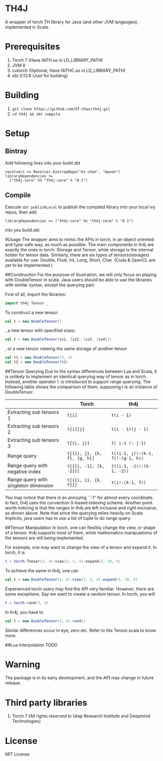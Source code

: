 # TH4J
A wrapper of torch TH library for Java (and other JVM langauges), implemented in Scala.

# Prerequisites
1. Torch 7 (Have libTH.so in LD_LIBRARY_PATH)
2. JVM 8
3. cutorch (Optional, Have libTHC.so in LD_LIBRARY_PATH)
4. sbt 0.13.8 (Just for building)

# Building
1. `git clone https://github.com/ET-Chan/th4j.git`
2. `cd th4j && sbt compile`

# Setup
## Bintray
Add following lines into your build.sbt
```
resolvers += Resolver.bintrayRepo("et-chan", "maven")
libraryDependencies +=
  ("th4j-core" %% "th4j-core" % "0.1")
```
## Compile
Execute `sbt publishLocal` to publish the compiled library into your local ivy repos, then add 
```
libraryDependencies += ("th4j-core" %% "th4j-core" % "0.1")
```
into you build.sbt.

#Usage
The wrapper aims to mimic the APIs in torch, in an object oriented and type-safe way, as much as possible. The main components in th4j are exactly the ones in torch: Storage and Tensor, while storage is the internal holder for tensor data. Similarly, there are six types of tensors(storages) available for use: Double, Float, Int, Long, Short, Char. (Cuda & OpenCL are yet to be implemented.)

##Construction
For the purpose of illustration, we will only focus on playing with DoubleTensor in scala. Java users should be able to use the libraries with similar syntax, except the querying part.

First of all, import the libraries:

```scala
import th4j.Tensor._
```

To construct a new tensor:

```scala
val t = new DoubleTensor()
```

, a new tensor with specified sizes:

```scala
val t = new DoubleTensor(sz1, [sz2, [sz3, [sz4]])
```

, or a new tensor viewing the same storage of another tensor
 
```scala
val t1 = new DoubleTensor(3, 4)
val t2 = new DoubleTensor(t1)
```

##Tensor Querying
Due to the syntax differences between Lua and Scala, it is unlikely to implement an identical querying way of tensor as in torch. Instead, another operator !: is introduced to support range querying. The following table shows the comparison of them, supposing t is an instance of DoubleTensor.

|                               | Torch                    | th4j           | 
|-------------------------------| -------------------------|----------------| 
|Extracting sub tensors 1       | `t[i]`                   | `t(i - 1)` | 
|Extracting sub tensors 2       | `t[i][j]`      | `t(i - 1)(j - 1)`     | 
|Extracting sub tensors 3       |`t[{i, j}]` |`t( i-1 !: j-1)`|
|Range query                    | `t[{{i, j}, {k, f}, {g, h}]`    | `t((i-1, j)!:(k-1, f)!:(g-1, h))`      | 
|Range query with negative index| `t[{{i, -1}, {k, -2}}]`  |`t((i-1, -1)!:(k-1, -2))`|
|Range query with singleton dimension|`t[{{i, i}, {k, f}}]` | `t(i!:(k-1, f))`|

You may notice that there is an annoying ``-1" for almost every coordinate. In fact, th4j uses the convention 0-based indexing scheme. Another point worth noticing is that the ranges in th4j are left inclusive and right exclusive, as shown above. Note that since the querying relies heavily on Scala Implicits, java users has to use a list of tuple to do range query.


##Tensor Manipulation
In torch, one can flexibly change the view, or shape of a tensor. th4j supports most of them, while mathematics manipulations of the tensors are still being implemented.

For example, one may want to change the view of a tensor and expand it. In torch, it is

```lua
t = torch.Tensor(3, 4):view(3, 1, 4):expand(3, 10, 4)
```

To achieve the same in th4j, one can

```scala
val t = new DoubleTensor(3, 4).view(3, 1, 4).expand(3, 10, 4)
```

Experienced torch users may find the API very familiar. However, there are some exceptions. Say we want to create a random tensor. In torch, you will

```lua
t = torch.rand(3, 4)
```

In th4j, you have to 

```scala
val t = new DoubleTensor(3, 4).rand()
```

Similar differences occur in eye, zero etc. Refer to the Tensor.scala to know more.



##Lua Interpolation
TODO


# Warning
The package is in its early development, and the API may change in future release.

# Third party libraries
1. Torch 7 (All rights reserved to Idiap Research Institute and Deepmind Technologies)

# License
MIT License
